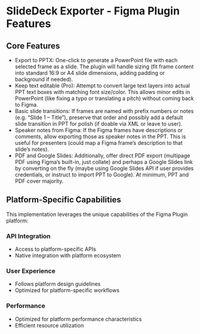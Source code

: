 # SlideDeck Exporter - Figma Plugin Features

## Core Features
- Export to PPTX: One-click to generate a PowerPoint file with each selected frame as a slide. The plugin will handle sizing (fit frame content into standard 16:9 or A4 slide dimensions, adding padding or background if needed).
- Keep text editable (Pro): Attempt to convert large text layers into actual PPT text boxes with matching font size/color. This allows minor edits in PowerPoint (like fixing a typo or translating a pitch) without coming back to Figma.
- Basic slide transitions: If frames are named with prefix numbers or notes (e.g. “Slide 1 – Title”), preserve that order and possibly add a default slide transition in PPT for polish (if doable via XML or leave to user).
- Speaker notes from Figma: If the Figma frames have descriptions or comments, allow exporting those as speaker notes in the PPT. This is useful for presenters (could map a Figma frame’s description to that slide’s notes).
- PDF and Google Slides: Additionally, offer direct PDF export (multipage PDF using Figma’s built-in, just collate) and perhaps a Google Slides link by converting on the fly (maybe using Google Slides API if user provides credentials, or instruct to import PPT to Google). At minimum, PPT and PDF cover majority.

## Platform-Specific Capabilities
This implementation leverages the unique capabilities of the Figma Plugin platform:

### API Integration
- Access to platform-specific APIs
- Native integration with platform ecosystem

### User Experience
- Follows platform design guidelines
- Optimized for platform-specific workflows

### Performance
- Optimized for platform performance characteristics
- Efficient resource utilization
